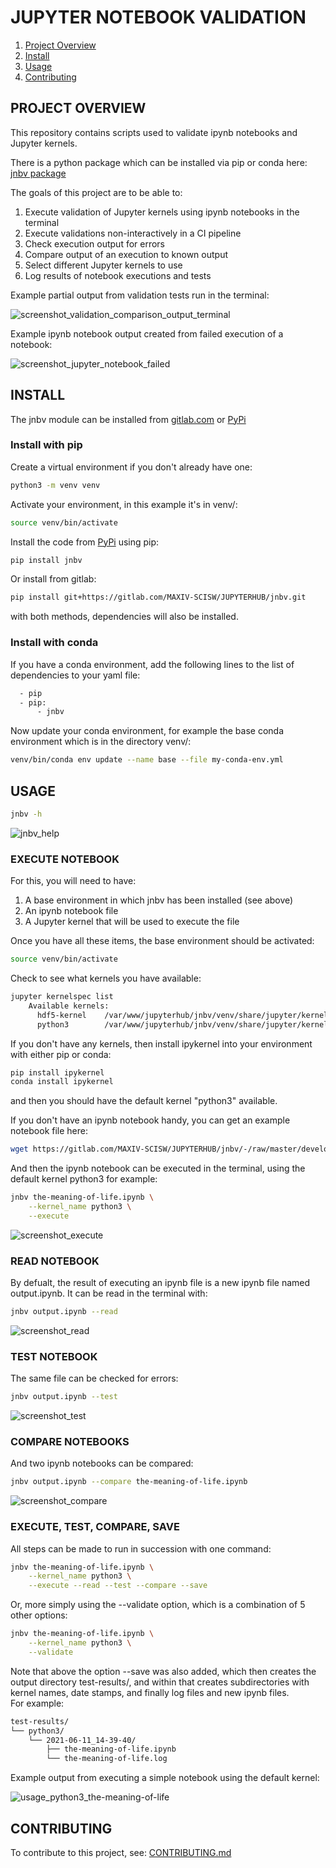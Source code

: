 # JUPYTER NOTEBOOK VALIDATION

1. [Project Overview](#project-overview)
2. [Install](#install)
3. [Usage](#usage)
4. [Contributing](#contributing)


## PROJECT OVERVIEW

This repository contains scripts used to validate ipynb notebooks and Jupyter
kernels.

There is a python package which can be installed via pip or conda here:
  [jnbv package](https://pypi.org/project/jnbv/)

The goals of this project are to be able to:
1. Execute validation of Jupyter kernels using ipynb notebooks in the terminal
2. Execute validations non-interactively in a CI pipeline
3. Check execution output for errors
4. Compare output of an execution to known output
5. Select different Jupyter kernels to use
6. Log results of notebook executions and tests

Example partial output from validation tests run in the terminal:

![screenshot_validation_comparison_output_terminal](https://gitlab.com/MAXIV-SCISW/JUPYTERHUB/jnbv/raw/master/screenshots/screenshot_validation_comparison_output_terminal.png)

Example ipynb notebook output created from failed execution of a notebook:

![screenshot_jupyter_notebook_failed](https://gitlab.com/MAXIV-SCISW/JUPYTERHUB/jnbv/raw/master/screenshots/screenshot_jupyter_notebook_failed.png)


## INSTALL

The jnbv module can be installed from
[gitlab.com](https://gitlab.com/MAXIV-SCISW/JUPYTERHUB/jnbv) or
[PyPi](https://pypi.org/project/jnbv/)


### Install with pip

Create a virtual environment if you don't already have one:
```bash
python3 -m venv venv
```

Activate your environment, in this example it's in venv/:
```bash
source venv/bin/activate
```

Install the code from [PyPi](https://pypi.org/project/jnbv/) using pip:
```bash
pip install jnbv
```

Or install from gitlab:
```bash
pip install git+https://gitlab.com/MAXIV-SCISW/JUPYTERHUB/jnbv.git
```

with both methods, dependencies will also be installed.


### Install with conda
If you have a conda environment, add the following lines to the list of
dependencies to your yaml file:
```bash
  - pip
  - pip:
      - jnbv
```

Now update your conda environment, for example the base conda environment which
is in the directory venv/:
```bash
venv/bin/conda env update --name base --file my-conda-env.yml
```


## USAGE

```bash
jnbv -h
```

![jnbv_help](https://gitlab.com/MAXIV-SCISW/JUPYTERHUB/jnbv/raw/master/screenshots/jnbv_help.png)


### EXECUTE NOTEBOOK
For this, you will need to have:
1. A base environment in which jnbv has been installed (see above)
2. An ipynb notebook file
3. A Jupyter kernel that will be used to execute the file

Once you have all these items, the base environment should be activated:
```bash
source venv/bin/activate
```

Check to see what kernels you have available:
```bash
jupyter kernelspec list
    Available kernels:
      hdf5-kernel    /var/www/jupyterhub/jnbv/venv/share/jupyter/kernels/hdf5-kernel
      python3        /var/www/jupyterhub/jnbv/venv/share/jupyter/kernels/python3
```
If you don't have any kernels, then install ipykernel into your environment
with either pip or conda:
```bash
pip install ipykernel
conda install ipykernel
```
and then you should have the default kernel "python3" available.

If you don't have an ipynb notebook handy, you can get an example notebook
file here:
```bash
wget https://gitlab.com/MAXIV-SCISW/JUPYTERHUB/jnbv/-/raw/master/development/the-meaning-of-life.ipynb
```

And then the ipynb notebook can be executed in the terminal, using the default
kernel python3 for example:
```bash
jnbv the-meaning-of-life.ipynb \
    --kernel_name python3 \
    --execute
```

![screenshot_execute](https://gitlab.com/MAXIV-SCISW/JUPYTERHUB/jnbv/raw/master/screenshots/screenshot_execute.png)


### READ NOTEBOOK
By defualt, the result of executing an ipynb file is a new ipynb file named
output.ipynb.  It can be read in the terminal with:
```bash
jnbv output.ipynb --read
```

![screenshot_read](https://gitlab.com/MAXIV-SCISW/JUPYTERHUB/jnbv/raw/master/screenshots/screenshot_read.png)


### TEST NOTEBOOK
The same file can be checked for errors:
```bash
jnbv output.ipynb --test
```

![screenshot_test](https://gitlab.com/MAXIV-SCISW/JUPYTERHUB/jnbv/raw/master/screenshots/screenshot_test.png)


### COMPARE NOTEBOOKS
And two ipynb notebooks can be compared:
```bash
jnbv output.ipynb --compare the-meaning-of-life.ipynb
```

![screenshot_compare](https://gitlab.com/MAXIV-SCISW/JUPYTERHUB/jnbv/raw/master/screenshots/screenshot_compare.png)


### EXECUTE, TEST, COMPARE, SAVE
All steps can be made to run in succession with one command:
```bash
jnbv the-meaning-of-life.ipynb \
    --kernel_name python3 \
    --execute --read --test --compare --save
```

Or, more simply using the --validate option, which is a combination of 5 other
options:
```bash
jnbv the-meaning-of-life.ipynb \
    --kernel_name python3 \
    --validate
```

Note that above the option --save was also added, which then creates the output
directory test-results/, and within that creates subdirectories with kernel
names, date stamps, and finally log files and new ipynb files.<br>
For example:
```bash
test-results/
└── python3/
    └── 2021-06-11_14-39-40/
        ├── the-meaning-of-life.ipynb
        └── the-meaning-of-life.log
```

Example output from executing a simple notebook using the default kernel:

![usage_python3_the-meaning-of-life](https://gitlab.com/MAXIV-SCISW/JUPYTERHUB/jnbv/raw/master/screenshots/usage_python3_the-meaning-of-life.png)


## CONTRIBUTING

To contribute to this project, see: [CONTRIBUTING.md](https://gitlab.com/MAXIV-SCISW/JUPYTERHUB/jnbv/-/blob/master/CONTRIBUTING.md)
